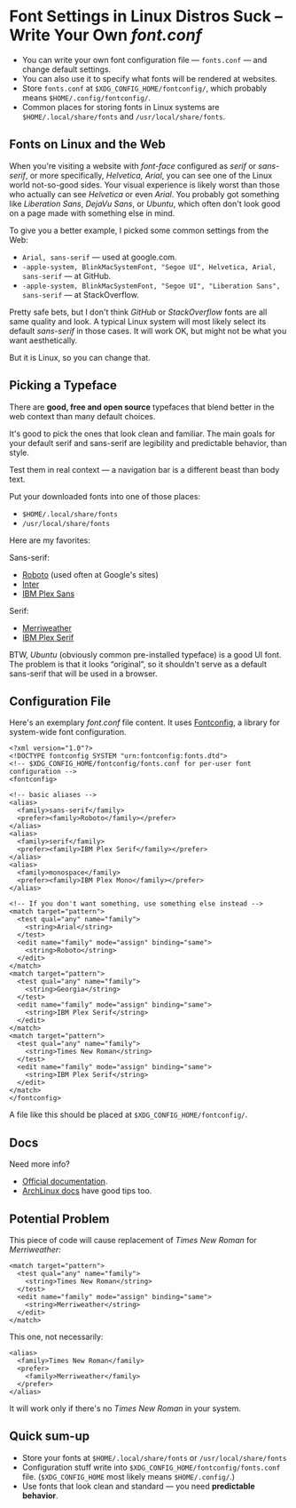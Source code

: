 # Font Settings in Linux Distros Suck – Write Your Own *font.conf*

- You can write your own font configuration file —
  `fonts.conf` — and change default settings.
- You can also use it to specify what fonts will be rendered at websites.
- Store `fonts.conf` at `$XDG_CONFIG_HOME/fontconfig/`,
  which probably means `$HOME/.config/fontconfig/`.
- Common places for storing fonts in Linux systems are
  `$HOME/.local/share/fonts` and `/usr/local/share/fonts`.

## Fonts on Linux and the Web

When you're visiting a website with *font-face* configured as
*serif* or *sans-serif*, or more specifically, *Helvetica, Arial*,
you can see one of the Linux world not-so-good sides.
Your visual experience is likely worst than those who actually can
see *Helvetica* or even *Arial*.
You probably got something like *Liberation Sans*, *DejaVu Sans*, or *Ubuntu*,
which often don't look good on a page made with something else in mind.

To give you a better example, I picked some common settings from the Web:

- `Arial, sans-serif`
  — used at google.com.
- `-apple-system, BlinkMacSystemFont, "Segoe UI", Helvetica, Arial, sans-serif`
  — at GitHub.
- `-apple-system, BlinkMacSystemFont, "Segoe UI", "Liberation Sans", sans-serif`
  — at StackOverflow.

Pretty safe bets, but I don't think *GitHub* or *StackOverflow*
fonts are all same quality and look.
A typical Linux system will most likely select its default *sans-serif*
in those cases.
It will work OK, but might not be what you want aesthetically.

But it is Linux, so you can change that.

## Picking a Typeface

There are **good, free and open source** typefaces that
blend better in the web context than many default choices.

It's good to pick the ones that look clean and familiar.
The main goals for your default serif and sans-serif are
legibility and predictable behavior, than style.

Test them in real context — a navigation bar is a different beast than body text.

Put your downloaded fonts into one of those places:

- `$HOME/.local/share/fonts`
- `/usr/local/share/fonts`

Here are my favorites:

Sans-serif:

- [Roboto](https://fonts.google.com/specimen/Roboto)
  (used often at Google's sites)
- [Inter](https://rsms.me/inter/)
- [IBM Plex Sans](https://github.com/IBM/plex)


Serif:

- [Merriweather](https://fonts.google.com/specimen/Merriweather)
- [IBM Plex Serif](https://github.com/IBM/plex)

BTW, *Ubuntu* (obviously common pre-installed typeface) is a good UI font.
The problem is that it looks “original”,
so it shouldn't serve as a default sans-serif
that will be used in a browser.

## Configuration File

Here's an exemplary *font.conf* file content.
It uses [Fontconfig](https://www.freedesktop.org/wiki/Software/fontconfig/),
a library for system-wide font configuration.

```
<?xml version="1.0"?>
<!DOCTYPE fontconfig SYSTEM "urn:fontconfig:fonts.dtd">
<!-- $XDG_CONFIG_HOME/fontconfig/fonts.conf for per-user font configuration -->
<fontconfig>

<!-- basic aliases -->
<alias>
  <family>sans-serif</family>
  <prefer><family>Roboto</family></prefer>
</alias>
<alias>
  <family>serif</family>
  <prefer><family>IBM Plex Serif</family></prefer>
</alias>
<alias>
  <family>monospace</family>
  <prefer><family>IBM Plex Mono</family></prefer>
</alias>

<!-- If you don't want something, use something else instead -->
<match target="pattern">
  <test qual="any" name="family">
    <string>Arial</string>
  </test>
  <edit name="family" mode="assign" binding="same">
    <string>Roboto</string>
  </edit>
</match>
<match target="pattern">
  <test qual="any" name="family">
    <string>Georgia</string>
  </test>
  <edit name="family" mode="assign" binding="same">
    <string>IBM Plex Serif</string>
  </edit>
</match>
<match target="pattern">
  <test qual="any" name="family">
    <string>Times New Roman</string>
  </test>
  <edit name="family" mode="assign" binding="same">
    <string>IBM Plex Serif</string>
  </edit>
</match>
</fontconfig>
```

A file like this should be placed at
`$XDG_CONFIG_HOME/fontconfig/`.

## Docs

Need more info?

- [Official documentation](https://www.freedesktop.org/software/fontconfig/fontconfig-user.html).
- [ArchLinux docs](https://wiki.archlinux.org/title/font_configuration)
  have good tips too.

## Potential Problem

This piece of code will cause replacement of *Times New Roman*
for *Merriweather*:

```
<match target="pattern">
  <test qual="any" name="family">
    <string>Times New Roman</string>
  </test>
  <edit name="family" mode="assign" binding="same">
    <string>Merriweather</string>
  </edit>
</match>
```

This one, not necessarily:

```
<alias>
  <family>Times New Roman</family>
  <prefer>
    <family>Merriweather</family>
  </prefer>
</alias>
```

It will work only if there's no *Times New Roman* in your system.

## Quick sum-up

- Store your fonts at `$HOME/.local/share/fonts` or `/usr/local/share/fonts`
- Configuration stuff write into `$XDG_CONFIG_HOME/fontconfig/fonts.conf`
  file. (`$XDG_CONFIG_HOME` most likely means `$HOME/.config/`.)
- Use fonts that look clean and standard — you need **predictable
  behavior**.

